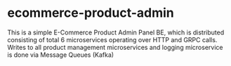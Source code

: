 # ecommerce-product-admin
This is a simple E-Commerce Product Admin Panel BE, which is distributed consisting of total 6 microservices operating over HTTP and GRPC calls. Writes to all product management microservices and logging microservice is done via Message Queues (Kafka)
